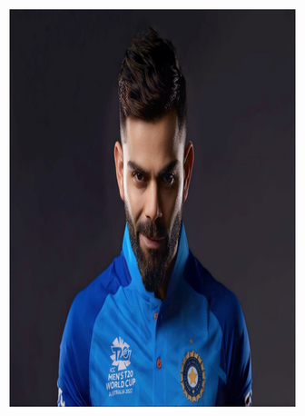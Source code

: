 <!DOCTYPE html>
<html>
<head>
<title> BROS EDITZ </title>

<link rel="shortcut icon" type="x-icon" href="vk3.jpg">
</head>
<body>

<img src="vk18.jpg" width="1000cm" height="700px">



</body>



</html>

